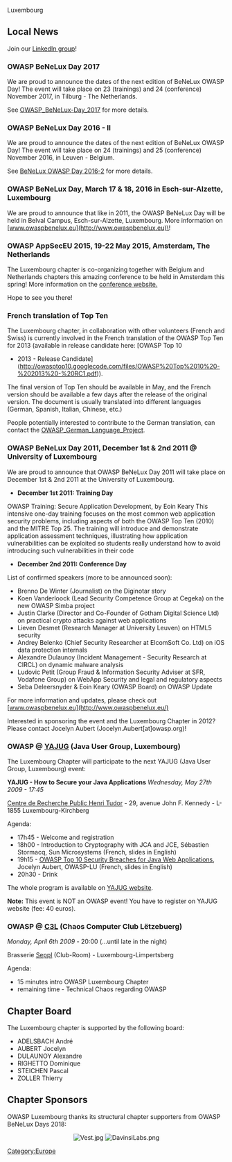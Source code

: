 <paypal>Luxembourg</paypal>

## Local News

Join our [LinkedIn
group](http://www.linkedin.com/groups?gid=1781989&trk=anetsrch_name&goback=.gdr_1238414238580_1)\!

### OWASP BeNeLux Day 2017

We are proud to announce the dates of the next edition of BeNeLux OWASP
Day\! The event will take place on 23 (trainings) and 24 (conference)
November 2017, in Tilburg - The Netherlands.

See [OWASP_BeNeLux-Day_2017](OWASP_BeNeLux-Day_2017 "wikilink") for
more details.

### OWASP BeNeLux Day 2016 - II

We are proud to announce the dates of the next edition of BeNeLux OWASP
Day\! The event will take place on 24 (trainings) and 25 (conference)
November 2016, in Leuven - Belgium.

See [BeNeLux OWASP Day 2016-2](BeNeLux_OWASP_Day_2016-2 "wikilink") for
more details.

### OWASP BeNeLux Day, March 17 & 18, 2016 in Esch-sur-Alzette, Luxembourg

We are proud to announce that like in 2011, the OWASP BeNeLux Day will
be held in Belval Campus, Esch-sur-Alzette, Luxembourg. More information
on [www.owaspbenelux.eu](http://www.owaspbenelux.eu)\!

### OWASP AppSecEU 2015, 19-22 May 2015, Amsterdam, The Netherlands

The Luxembourg chapter is co-organizing together with Belgium and
Netherlands chapters this amazing conference to be held in Amsterdam
this spring\! More information on the [conference
website.](http://2015.appsec.eu)

Hope to see you there\!

### French translation of Top Ten

The Luxembourg chapter, in collaboration with other volunteers (French
and Swiss) is currently involved in the French translation of the OWASP
Top Ten for 2013 (available in release candidate here: [OWASP Top 10
- 2013 - Release
Candidate](http://owasptop10.googlecode.com/files/OWASP%20Top%2010%20-%202013%20-%20RC1.pdf)).

The final version of Top Ten should be available in May, and the French
version should be available a few days after the release of the original
version. The document is usually translated into different languages
(German, Spanish, Italian, Chinese, etc.)

People potentially interested to contribute to the German translation,
can contact the
[OWASP_German_Language_Project](OWASP_German_Language_Project "wikilink").

### OWASP BeNeLux Day 2011, December 1st & 2nd 2011 @ University of Luxembourg

We are proud to announce that OWASP BeNeLux Day 2011 will take place on
December 1st & 2nd 2011 at the University of Luxembourg.

  - **December 1st 2011: Training Day**

OWASP Training: Secure Application Development, by Eoin Keary This
intensive one-day training focuses on the most common web application
security problems, including aspects of both the OWASP Top Ten (2010)
and the MITRE Top 25. The training will introduce and demonstrate
application assessment techniques, illustrating how application
vulnerabilities can be exploited so students really understand how to
avoid introducing such vulnerabilities in their code



  - **December 2nd 2011: Conference Day**

List of confirmed speakers (more to be announced soon):

  - Brenno De Winter (Journalist) on the Diginotar story
  - Koen Vanderloock (Lead Security Competence Group at Cegeka) on the
    new OWASP Simba project
  - Justin Clarke (Director and Co-Founder of Gotham Digital Science
    Ltd) on practical crypto attacks against web applications
  - Lieven Desmet (Research Manager at University Leuven) on HTML5
    security
  - Andrey Belenko (Chief Security Researcher at ElcomSoft Co. Ltd) on
    iOS data protection internals
  - Alexandre Dulaunoy (Incident Management - Security Research at
    CIRCL) on dynamic malware analysis
  - Ludovic Petit (Group Fraud & Information Security Adviser at SFR,
    Vodafone Group) on WebApp Security and legal and regulatory aspects
  - Seba Deleersnyder & Eoin Keary (OWASP Board) on OWASP Update


For more information and updates, please check out
[www.owaspbenelux.eu](http://www.owaspbenelux.eu/)

Interested in sponsoring the event and the Luxembourg Chapter in 2012?
Please contact Jocelyn Aubert (Jocelyn.Aubert\[at\]owasp.org)\!


### OWASP @ [YAJUG](http://www.yajug.org/) (Java User Group, Luxembourg)

The Luxembourg Chapter will participate to the next YAJUG (Java User
Group, Luxembourg) event:

**YAJUG - How to Secure your Java Applications** *Wednesday, May 27th
2009 - 17:45*

[Centre de Recherche Public Henri Tudor](http://www.tudor.lu) - 29,
avenue John F. Kennedy - L-1855 Luxembourg-Kirchberg

Agenda:

  - 17h45 - Welcome and registration
  - 18h00 - Introduction to Cryptography with JCA and JCE, Sébastien
    Stormacq, Sun Microsystems (French, slides in English)
  - 19h15 - [OWASP Top 10 Security Breaches for Java Web
    Applications](http://www.owasp.org/images/b/bb/2009-05-27_owasp%40yajug.ppt),
    Jocelyn Aubert, OWASP-LU (French, slides in English)
  - 20h30 - Drink

The whole program is available on [YAJUG
website](http://www.yajug.org/confluence/display/Public/Future+Events).

**Note:** This event is NOT an OWASP event\! You have to register on
YAJUG website (fee: 40 euros).

### OWASP @ [C3L](http://www.c3l.lu/) (Chaos Computer Club Lëtzebuerg)

*Monday, April 6th 2009* - 20:00 (...until late in the night)

Brasserie [Seppl](http://www.seppl.lu/) (Club-Room) -
Luxembourg-Limpertsberg

Agenda:

  - 15 minutes intro OWASP Luxembourg Chapter
  - remaining time - Technical Chaos regarding OWASP

## Chapter Board

The Luxembourg chapter is supported by the following board:

  - ADELSBACH André
  - AUBERT Jocelyn
  - DULAUNOY Alexandre
  - RIGHETTO Dominique
  - STEICHEN Pascal
  - ZOLLER Thierry

## Chapter Sponsors

OWASP Luxembourg thanks its structural chapter supporters from OWASP
BeNeLux Days 2018:

<center>

![Vest.jpg](Vest.jpg "Vest.jpg") ![DavinsiLabs.png](DavinsiLabs.png
"DavinsiLabs.png")

</center>

[Category:Europe](Category:Europe "wikilink")